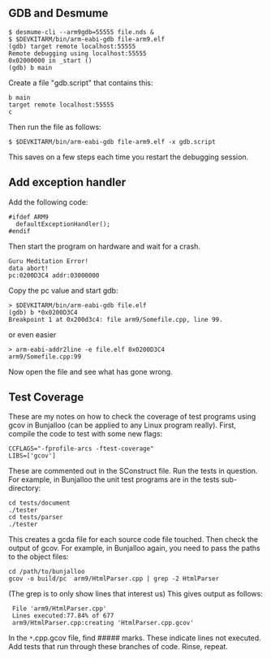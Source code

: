 ## GDB and Desmume ##
```
$ desmume-cli --arm9gdb=55555 file.nds &
$ $DEVKITARM/bin/arm-eabi-gdb file-arm9.elf
(gdb) target remote localhost:55555
Remote debugging using localhost:55555
0x02000000 in _start ()
(gdb) b main 
```

Create a file "gdb.script" that contains this:
```
b main
target remote localhost:55555
c
```
Then run the file as follows:
```
$ $DEVKITARM/bin/arm-eabi-gdb file-arm9.elf -x gdb.script
```
This saves on a few steps each time you restart the debugging session.
## Add exception handler ##

Add the following code:
```
#ifdef ARM9
  defaultExceptionHandler();
#endif
```
Then start the program on hardware and wait for a crash.
```
Guru Meditation Error!
data abort!
pc:0200D3C4 addr:03000000 
```

Copy the pc value and start gdb:
```
> $DEVKITARM/bin/arm-eabi-gdb file.elf
(gdb) b *0x0200D3C4
Breakpoint 1 at 0x200d3c4: file arm9/Somefile.cpp, line 99.
```
or even easier
```
> arm-eabi-addr2line -e file.elf 0x0200D3C4
arm9/Somefile.cpp:99
```
Now open the file and see what has gone wrong.

## Test Coverage ##
These are my notes on how to check the coverage of test programs using gcov in Bunjalloo (can be applied to any Linux program really). First, compile the code to test with some new flags:
```
CCFLAGS="-fprofile-arcs -ftest-coverage"
LIBS=['gcov']
```
These are commented out in the SConstruct file. Run the tests in question. For example, in Bunjalloo the unit test programs are in the tests sub-directory:
```
cd tests/document
./tester
cd tests/parser
./tester
```
This creates a gcda file for each source code file touched. Then check the output of gcov. For example, in Bunjalloo again, you need to pass the paths to the object files:
```
cd /path/to/bunjalloo
gcov -o build/pc  arm9/HtmlParser.cpp | grep -2 HtmlParser
```
(The grep is to only show lines that interest us) This gives output as follows:
```
 File 'arm9/HtmlParser.cpp'
 Lines executed:77.84% of 677
 arm9/HtmlParser.cpp:creating 'HtmlParser.cpp.gcov'
```
In the `*`.cpp.gcov file, find ##### marks. These indicate lines not executed. Add tests that run through these branches of code. Rinse, repeat.